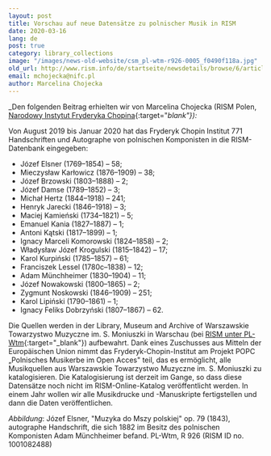 ```yaml
---
layout: post
title: Vorschau auf neue Datensätze zu polnischer Musik in RISM
date: 2020-03-16
lang: de
post: true
category: library_collections
image: "/images/news-old-website/csm_pl-wtm-r926-0005_f0490f118a.jpg"
old_url: http://www.rism.info/de/startseite/newsdetails/browse/6/article/64/preview-of-new-records-for-polish-music-in-rism.html
email: mchojecka@nifc.pl
author: Marcelina Chojecka
---
```


_Den folgenden Beitrag erhielten wir von Marcelina Chojecka (RISM Polen, [Narodowy Instytut Fryderyka Chopina](https://nifc.pl/pl){:target="_blank"}):_

Von August 2019 bis Januar 2020 hat das Fryderyk Chopin Institut 771 Handschriften und Autographe von polnischen Komponisten in die RISM-Datenbank eingegeben:

- Józef Elsner (1769–1854) – 58;
- Mieczysław Karłowicz (1876–1909) – 38;
- Józef Brzowski (1803–1888) – 2;
- Józef Damse (1789–1852) – 3;
- Michał Hertz (1844–1918) – 241;
- Henryk Jarecki (1846–1918) – 3;
- Maciej Kamieński (1734–1821) – 5;
- Emanuel Kania (1827–1887) – 1;
- Antoni Kątski (1817–1899) – 1;
- Ignacy Marceli Komorowski (1824–1858) – 2;
- Władysław Józef Krogulski (1815–1842) – 17;
- Karol Kurpiński (1785–1857) – 61;
- Franciszek Lessel (1780c–1838) – 12;
- Adam Münchheimer (1830–1904) – 11;
- Józef Nowakowski (1800–1865) – 2;
- Zygmunt Noskowski (1846–1909) – 251;
- Karol Lipiński (1790–1861) – 1;
- Ignacy Feliks Dobrzyński (1807–1867) – 62.


Die Quellen werden in der Library, Museum and Archive of Warszawskie Towarzystwo Muzyczne im. S. Moniuszki in Warschau (bei [RISM unter PL-Wtm](https://opac.rism.info/search?View=rism&siglum=PL-Wtm){:target="_blank"}) aufbewahrt. Dank eines Zuschusses aus Mitteln der Europäischen Union nimmt das Fryderyk-Chopin-Institut am Projekt POPC „Polnisches Musikerbe im Open Acces" teil, das es ermöglicht, alle Musikquellen aus Warszawskie Towarzystwo Muzyczne im. S. Moniuszki zu katalogisieren. Die Katalogisierung ist derzeit im Gange, so dass diese Datensätze noch nicht im RISM-Online-Katalog veröffentlicht werden. In einem Jahr wollen wir alle Musikdrucke und -Manuskripte fertigstellen und dann die Daten veröffentlichen.


_Abbildung_: Józef Elsner, "Muzyka do Mszy polskiej" op. 79 (1843), autographe Handschrift, die sich 1882 im Besitz des polnischen Komponisten Adam Münchheimer befand. PL-Wtm, R 926 (RISM ID no. 1001082488)
